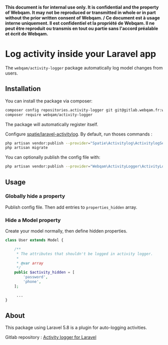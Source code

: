 **This document is for internal use only. It is confidential and the property of Webqam. It may not be reproduced or transmitted in whole or in part without the prior written consent of Webqam. / Ce document est à usage interne uniquement. Il est confidentiel et la propriété de Webqam. Il ne peut être reproduit ou transmis en tout ou partie sans l'accord préalable et écrit de Webqam.**

# Log activity inside your Laravel app

The `webqam/activity-logger` package automatically log model changes from users.

## Installation

You can install the package via composer:

```bash
composer config repositories.activity-logger git git@gitlab.webqam.fr:webqam/laravel-modules/activity-logger-for-laravel.git
composer require webqam/activity-logger
```

The package will automatically register itself.

Configure [spatie/laravel-activitylog](https://github.com/spatie/laravel-activitylog/blob/master/README.md#installation).
By default, run thoses commands :

```bash
php artisan vendor:publish --provider="Spatie\Activitylog\ActivitylogServiceProvider" --tag="migrations"
php artisan migrate
```

You can optionally publish the config file with:

```bash
php artisan vendor:publish --provider="Webqam\ActivityLogger\ActivityLoggerServiceProvider" --tag="config"
```

## Usage

### Globally hide a property

Publish config file. Then add entries to `properties_hidden` array.
    
### Hide a Model property

Create your model normally, then define hidden properties.

```php
class User extends Model {

    /**
     * The attributes that shouldn't be logged in activity logger.
     * 
     * @var array 
     */
    public $activity_hidden = [
        'password',
        'phone',
    ];

     ...
}
```
    
## About

This package using Laravel 5.8 is a plugin for auto-logging activities.

Gitlab repository : [Activity logger for Laravel](https://gitlab.webqam.fr/webqam/laravel-modules/activity-logger-for-laravel)
